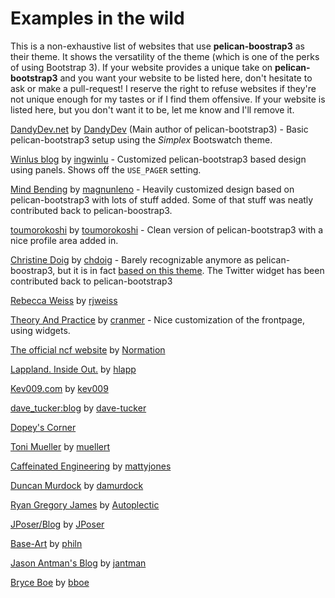 # Examples in the wild

This is a non-exhaustive list of websites that use **pelican-boostrap3** as their theme. It shows the versatility of
the theme (which is one of the perks of using Bootstrap 3). If your website provides a unique take on 
**pelican-bootstrap3** and you want your website to be listed here, don't hesitate to ask or make a pull-request! 
I reserve the right to refuse websites if they're not unique enough for my tastes or if I find them offensive. 
If your website is listed here, but you don't want it to be, let me know and I'll remove it.


[DandyDev.net](http://dandydev.net) by [DandyDev](https://github.com/DandyDev) (Main author of pelican-bootstrap3) - Basic pelican-bootstrap3 setup using the _Simplex_ Bootswatch theme.

[Winlus blog](http://bs3.heroicdebugging.biz/) by [ingwinlu](https://github.com/ingwinlu) - Customized pelican-bootstrap3 based design using panels. Shows off the `USE_PAGER` setting.

[Mind Bending](http://mindbending.org/en) by [magnunleno](https://github.com/magnunleno) - Heavily customized design based on pelican-bootstrap3 with lots of stuff added. Some of that stuff was neatly contributed back to pelican-boostrap3.

[toumorokoshi](http://toumorokoshi.github.io/) by [toumorokoshi](https://github.com/toumorokoshi) - Clean version of pelican-bootstrap3 with a nice profile area added in.

[Christine Doig](http://chdoig.github.io/) by [chdoig](https://github.com/chdoig) - Barely recognizable anymore as pelican-boostrap3, but it is in fact [based on this theme](http://chdoig.github.io/create-pelican-blog.html). The Twitter widget has been contributed back to pelican-bootstrap3

[Rebecca Weiss](http://www.rebeccaweiss.info/) by [rjweiss](https://github.com/rjweiss)

[Theory And Practice](http://theoryandpractice.org/) by [cranmer](https://github.com/cranmer) - Nice customization of the frontpage, using widgets.

[The official ncf website](http://www.ncf.io/) by [Normation](https://github.com/Normation)

[Lappland. Inside Out.](http://lappland.io/) by [hlapp](https://github.com/hlapp)

[Kev009.com](http://kev009.com/wp/) by [kev009](https://github.com/kev009)

[dave_tucker:blog](http://dtucker.co.uk/) by [dave-tucker](https://github.com/dave-tucker)

[Dopey's Corner](http://dopey.io/)

[Toni Mueller](http://www.tonimueller.org/) by [muellert](https://github.com/muellert)

[Caffeinated Engineering](http://caffeinatedengineering.com/) by [mattyjones](https://github.com/mattyjones)

[Duncan Murdock](http://www.duncanmurdock.name/) by [damurdock](https://github.com/damurdock)

[Ryan Gregory James](http://csc.ucdavis.edu/~rgjames/) by [Autoplectic](https://github.com/Autoplectic)

[JPoser/Blog](http://jposer.net/) by [JPoser](https://github.com/JPoser)

[Base-Art](http://base-art.net/) by [philn](https://github.com/philn)

[Jason Antman's Blog](http://blog.jasonantman.com/)  by [jantman](https://github.com/jantman)

[Bryce Boe](http://bryceboe.com/) by [bboe](https://github.com/bboe)
